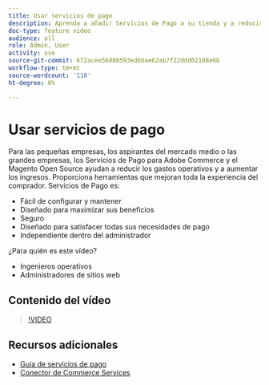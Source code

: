 ```yaml
---
title: Usar servicios de pago
description: Aprenda a añadir Servicios de Pago a su tienda y a reducir la sobrecarga operativa, aumentar los ingresos y mejorar toda la experiencia del comprador.
doc-type: feature video
audience: all
role: Admin, User
activity: use
source-git-commit: 672acee56080593ed6bae62ab7f22ddd02108e6b
workflow-type: tm+mt
source-wordcount: '118'
ht-degree: 0%

---
```


# Usar servicios de pago

Para las pequeñas empresas, los aspirantes del mercado medio o las grandes empresas, los Servicios de Pago para Adobe Commerce y el Magento Open Source ayudan a reducir los gastos operativos y a aumentar los ingresos. Proporciona herramientas que mejoran toda la experiencia del comprador. Servicios de Pago es:

- Fácil de configurar y mantener
- Diseñado para maximizar sus beneficios
- Seguro
- Diseñado para satisfacer todas sus necesidades de pago
- Independiente dentro del administrador

¿Para quién es este vídeo?

- Ingenieros operativos
- Administradores de sitios web

## Contenido del vídeo

>[!VIDEO](https://video.tv.adobe.com/v/343990?quality=12&learn=on)

## Recursos adicionales

- [Guía de servicios de pago](https://experienceleague.adobe.com/docs/commerce-merchant-services/payment-services/guide-overview.html)
- [Conector de Commerce Services](https://experienceleague.adobe.com/docs/commerce-merchant-services/user-guides/saas.html)
